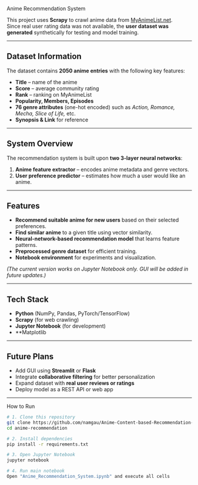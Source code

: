 Anime Recommendation System

This project uses **Scrapy** to crawl anime data from [MyAnimeList.net](https://myanimelist.net).  
Since real user rating data was not available, the **user dataset was generated** synthetically for testing and model training.

---

## Dataset Information
The dataset contains **2050 anime entries** with the following key features:
- **Title** – name of the anime  
- **Score** – average community rating  
- **Rank** – ranking on MyAnimeList  
- **Popularity, Members, Episodes**  
- **76 genre attributes** (one-hot encoded) such as *Action, Romance, Mecha, Slice of Life,* etc.  
- **Synopsis & Link** for reference  

---

## System Overview
The recommendation system is built upon **two 3-layer neural networks**:
1. **Anime feature extractor** – encodes anime metadata and genre vectors.  
2. **User preference predictor** – estimates how much a user would like an anime.

---

## Features
- **Recommend suitable anime for new users** based on their selected preferences.  
- **Find similar anime** to a given title using vector similarity.  
- **Neural-network-based recommendation model** that learns feature patterns.  
- **Preprocessed genre dataset** for efficient training.  
- **Notebook environment** for experiments and visualization.  

*(The current version works on Jupyter Notebook only. GUI will be added in future updates.)*

---

##  Tech Stack
- **Python** (NumPy, Pandas, PyTorch/TensorFlow)
- **Scrapy** (for web crawling)
- **Jupyter Notebook** (for development)
- **Matplotlib 
---

## Future Plans
- Add GUI using **Streamlit** or **Flask**  
- Integrate **collaborative filtering** for better personalization  
- Expand dataset with **real user reviews or ratings**  
- Deploy model as a REST API or web app  

---

How to Run
```bash
# 1. Clone this repository
git clone https://github.com/namgau/Anime-Content-based-Recommendation-System.git
cd anime-recommendation

# 2. Install dependencies
pip install -r requirements.txt

# 3. Open Jupyter Notebook
jupyter notebook

# 4. Run main notebook
Open "Anime_Recommendation_System.ipynb" and execute all cells
